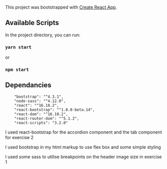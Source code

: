This project was bootstrapped with [Create React App](https://github.com/facebook/create-react-app).

## Available Scripts

In the project directory, you can run:

### `yarn start`
or
### `npm start`

## Dependancies

```"dependencies": {
    "bootstrap": "^4.3.1",
    "node-sass": "^4.12.0",
    "react": "^16.10.2",
    "react-bootstrap": "^1.0.0-beta.14",
    "react-dom": "^16.10.2",
    "react-router-dom": "^5.1.2",
    "react-scripts": "3.2.0"
  ```

I used react-bootstrap for the accordion component and the tab component for exercise 2

I used bootstrap in my html markup to use flex box and some simple styling

I used some sass to utilise breakpoints on the header image size in exercise 1